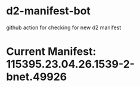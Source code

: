 # d2-manifest-bot
github action for checking for new d2 manifest

# Current Manifest: 115395.23.04.26.1539-2-bnet.49926